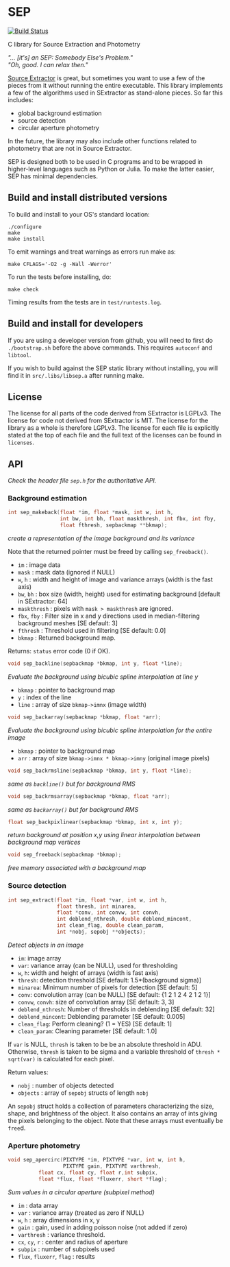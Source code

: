SEP
===

[![Build Status](https://api.travis-ci.org/kbarbary/sep.svg?branch=master)](https://travis-ci.org/kbarbary/sep)

C library for Source Extraction and Photometry

*"... [it's] an SEP: Somebody Else's Problem."  
"Oh, good. I can relax then."*

[Source Extractor](http://www.astromatic.net/software/sextractor) is
great, but sometimes you want to use a few of the pieces from it
without running the entire executable. This library implements a few
of the algorithms used in SExtractor as stand-alone pieces. So far
this includes:

* global background estimation
* source detection
* circular aperture photometry

In the future, the library may also include other functions
related to photometry that are not in Source Extractor.

SEP is designed both to be used in C programs and to be wrapped in
higher-level languages such as Python or Julia. To make the latter
easier, SEP has minimal dependencies.

Build and install distributed versions
--------------------------------------

To build and install to your OS's standard location:

```
./configure
make
make install
```

To emit warnings and treat warnings as errors run make as:

```
make CFLAGS='-O2 -g -Wall -Werror'
```

To run the tests before installing, do:

```
make check
```

Timing results from the tests are in `test/runtests.log`.

Build and install for developers
--------------------------------

If you are using a developer version from github, you will need to
first do `./bootstrap.sh` before the above commands. This requires
`autoconf` and `libtool`.

If you wish to build against the SEP static library without
installing, you will find it in `src/.libs/libsep.a` after
running make.

License
-------

The license for all parts of the code derived from SExtractor is
LGPLv3. The license for code not derived from SExtractor is MIT. The
license for the library as a whole is therefore LGPLv3. The license
for each file is explicitly stated at the top of each file and the
full text of the licenses can be found in `licenses`.

API
---

_Check the header file `sep.h` for the authoritative API._

### Background estimation

```c
int sep_makeback(float *im, float *mask, int w, int h,
                 int bw, int bh, float maskthresh, int fbx, int fby,
                 float fthresh, sepbackmap **bkmap);
```
*create a representation of the image background and its variance*

Note that the returned pointer must be freed by calling
`sep_freeback()`.

* `im` : image data  
* `mask` : mask data (ignored if NULL)  
* `w`, `h` : width and height of image and variance arrays
  (width is the fast axis)  
* `bw`, `bh` : box size (width, height) used for estimating background
  [default in SExtractor: 64]  
* `maskthresh` : pixels with `mask > maskthresh` are ignored.  
* `fbx`, `fby` : Filter size in x and y directions used in median-filtering
  background meshes [SE default: 3]  
* `fthresh` : Threshold used in filtering [SE default: 0.0]
* `bkmap` : Returned background map.

Returns: `status` error code (0 if OK).

```c
void sep_backline(sepbackmap *bkmap, int y, float *line);
```

*Evaluate the background using bicubic spline interpolation at line y*

* `bkmap` : pointer to background map
* `y` : index of the line  
* `line` : array of size `bkmap->imnx` (image width)

```c
void sep_backarray(sepbackmap *bkmap, float *arr);
```

*Evaluate the background using bicubic spline interpolation for the entire
image*

* `bkmap` : pointer to background map   
* `arr` : array of size `bkmap->imnx * bkmap->imny` (original image pixels)

```c
void sep_backrmsline(sepbackmap *bkmap, int y, float *line);
```

*same as `backline()` but for background RMS*

```c
void sep_backrmsarray(sepbackmap *bkmap, float *arr);
```

*same as `backarray()` but for background RMS*

```c
float sep_backpixlinear(sepbackmap *bkmap, int x, int y);
```

*return background at position x,y using linear interpolation between
background map vertices*

```c
void sep_freeback(sepbackmap *bkmap);
```

*free memory associated with a background map*

### Source detection

```c
int sep_extract(float *im, float *var, int w, int h,
                float thresh, int minarea,
                float *conv, int convw, int convh,
                int deblend_nthresh, double deblend_mincont,
                int clean_flag, double clean_param,
                int *nobj, sepobj **objects);
```

*Detect objects in an image*

* `im`: image array
* `var`: variance array (can be NULL), used for thresholding
* `w`, `h`: width and height of arrays (width is fast axis)
* `thresh`: detection threshold [SE default: 1.5*(background sigma)]
* `minarea`: Minimum number of pixels for detection [SE default: 5] 
* `conv`: convolution array (can be NULL) [SE default: {1 2 1 2 4 2 1 2 1}] 
* `convw`, `convh`: size of convolution array [SE default: 3, 3]
* `deblend_nthresh`: Number of thresholds in deblending [SE default: 32]
* `deblend_mincont`: Deblending parameter [SE default: 0.005]
* `clean_flag`: Perform cleaning? (1 = YES) [SE default: 1]
* `clean_param`: Cleaning parameter [SE default: 1.0]

If `var` is NULL, `thresh` is taken to be be an absolute threshold in ADU.
Otherwise, `thresh` is taken to be sigma and a variable threshold of
`thresh * sqrt(var)` is calculated for each pixel.

Return values:

* `nobj` : number of objects detected
* `objects` : array of `sepobj` structs of length `nobj`

An `sepobj` struct holds a collection of parameters characterizing the
size, shape, and brightness of the object. It also contains an array
of ints giving the pixels belonging to the object. Note that these arrays
must eventually be `free`d. 


### Aperture photometry

```c
void sep_apercirc(PIXTYPE *im, PIXTYPE *var, int w, int h,
                  PIXTYPE gain, PIXTYPE varthresh,
		  float cx, float cy, float r,int subpix,
		  float *flux, float *fluxerr, short *flag);
```

*Sum values in a circular aperture (subpixel method)*

* `im` : data array
* `var` : variance array (treated as zero if NULL)
* `w`, `h` : array dimensions in x, y
* `gain` : gain, used in adding poisson noise (not added if zero)
* `varthresh` : variance threshold.
* `cx`, `cy`, `r` : center and radius of aperture
* `subpix` : number of subpixels used
* `flux`, `fluxerr`, `flag` : results
